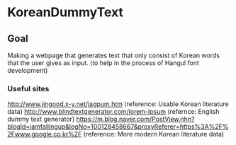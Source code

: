 # KoreanDummyText

## Goal
Making a webpage that generates text that only consist of Korean words that the user gives as input.
(to help in the process of Hangul font development)

### Useful sites
http://www.jingood.x-y.net/jagpum.htm
(reference: Usable Korean literature data)
http://www.blindtextgenerator.com/lorem-ipsum
(refernce: English dummy text generator)
https://m.blog.naver.com/PostView.nhn?blogId=iamfallingup&logNo=100128458667&proxyReferer=https%3A%2F%2Fwww.google.co.kr%2F
(reference: More modern Korean literature data)
